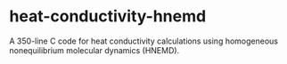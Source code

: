 # heat-conductivity-hnemd
A 350-line C code for heat conductivity calculations using homogeneous nonequilibrium molecular dynamics (HNEMD).
